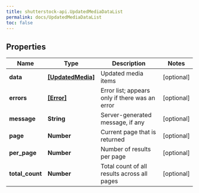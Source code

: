 ```yaml
---
title: shutterstock-api.UpdatedMediaDataList
permalink: docs/UpdatedMediaDataList
toc: false
---
```


## Properties

Name | Type | Description | Notes
------------ | ------------- | ------------- | -------------
**data** | [**[UpdatedMedia]**](UpdatedMedia) | Updated media items | [optional] 
**errors** | [**[Error]**](Error) | Error list; appears only if there was an error | [optional] 
**message** | **String** | Server-generated message, if any | [optional] 
**page** | **Number** | Current page that is returned | [optional] 
**per_page** | **Number** | Number of results per page | [optional] 
**total_count** | **Number** | Total count of all results across all pages | [optional] 



